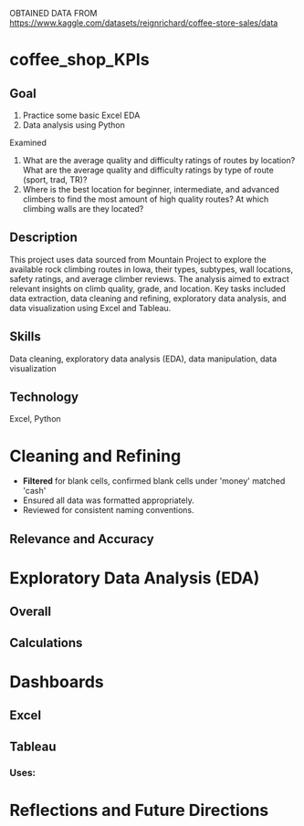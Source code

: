 

OBTAINED DATA FROM https://www.kaggle.com/datasets/reignrichard/coffee-store-sales/data 

# coffee_shop_KPIs

## **Goal**
1. Practice some basic Excel EDA
2. Data analysis using Python

Examined
1. What are the average quality and difficulty ratings of routes by location? What are the average quality and difficulty ratings by type of route (sport, trad, TR)?
2. Where is the best location for beginner, intermediate, and advanced climbers to find the most amount of high quality routes? At which climbing walls are they located?

## Description
This project uses data sourced from Mountain Project to explore the available rock climbing routes in Iowa, their types, subtypes, wall locations, safety ratings, and average climber reviews. The analysis aimed to extract relevant insights on climb quality, grade, and location. Key tasks included data extraction, data cleaning and refining, exploratory data analysis, and data visualization using Excel and Tableau. 

## Skills
Data cleaning, exploratory data analysis (EDA), data manipulation, data visualization

## Technology
Excel, Python

# Cleaning and Refining
- **Filtered** for blank cells, confirmed blank cells under 'money' matched 'cash' 
- Ensured all data was formatted appropriately. 
- Reviewed for consistent naming conventions.

## Relevance and Accuracy


# Exploratory Data Analysis (EDA)

## Overall


## Calculations


  # Dashboards

  ## Excel


  ## Tableau


  ### Uses: 


  # Reflections and Future Directions


